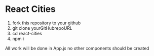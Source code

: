 # React Cities

1. fork this repository to your github
2. git clone yourGitHubrepoURL
3. cd react-cities
4. npm i

All work will be done in App.js no other components should be created